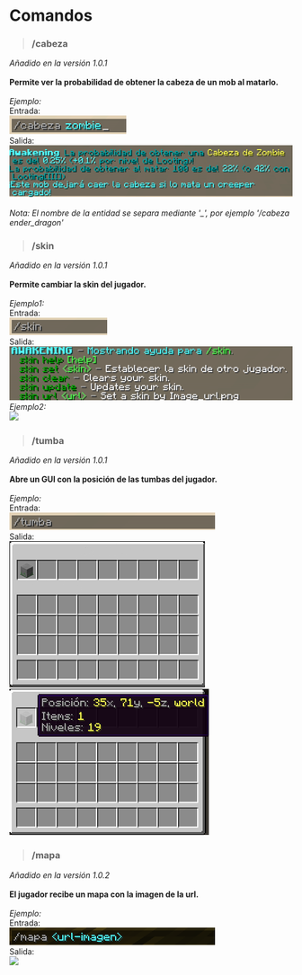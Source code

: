 # Comandos

> ### /cabeza
*Añadido en la versión 1.0.1*<br/><br/>
**Permite ver la probabilidad de obtener la cabeza de un mob al matarlo.**
<br/>
<br/>
*Ejemplo:*
<br/>
Entrada:
<br/>
![](images/cabeza_zombie-in.png)
<br/>
Salida:
<br/>
![](images/cabeza_zombie-out.png)
<br/>
<br/>
*Nota: El nombre de la entidad se separa mediante '_', por ejemplo '/cabeza ender_dragon'*

> ### /skin
*Añadido en la versión 1.0.1*<br/><br/>
**Permite cambiar la skin del jugador.**
<br/>
<br/>
*Ejemplo1:*
<br/>
Entrada:
<br/>
![](images/skin-in.png)
<br/>
Salida:
<br/>
![](images/skin-out.png)
<br/>
*Ejemplo2:*
<br/>
![](images/use-example-skin-in-out.gif)

> ### /tumba
*Añadido en la versión 1.0.1*<br/><br/>
**Abre un GUI con la posición de las tumbas del jugador.**
<br/>
<br/>
*Ejemplo:*
<br/>
Entrada:
<br/>
![](images/tumba-in.png)
<br/>
Salida:
<br/>
![](images/tumba-out-1.png)‎‎‏‏‎ ‎‏‏‎ ‎‏‏‎ ‎‏‏‎ ‎‏‏‎ ‎‏‏‎ ‎‏‏‎ ‎‏‏‎ ‎‏‏‎ ‎‏‏‎ ‎![](images/tumba-out-2.png)

> ### /mapa
*Añadido en la versión 1.0.2*<br/><br/>
**El jugador recibe un mapa con la imagen de la url.**
<br/>
<br/>
*Ejemplo:*
<br/>
Entrada:
<br/>
![](images/mapa-in.png)
<br/>
Salida:
<br/>
![](images/use-example-mapa-out.gif)‎‎‏‏‎